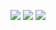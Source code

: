 ![](http://github-profile-summary-cards.vercel.app/api/cards/profile-details?username=SiENcE&theme=zenburn)
![](http://github-profile-summary-cards.vercel.app/api/cards/stats?username=SiENcE&theme=zenburn)
![](http://github-profile-summary-cards.vercel.app/api/cards/repos-per-language?username=SiENcE&theme=zenburn)
